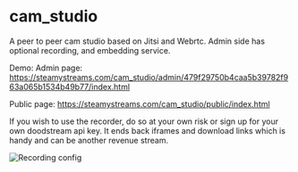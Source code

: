 # cam_studio
A peer to peer cam studio based on Jitsi and Webrtc. Admin side has optional recording, and embedding service.

Demo: 
Admin page: https://steamystreams.com/cam_studio/admin/479f29750b4caa5b39782f963a065b1534b49b77/index.html

Public page:
https://steamystreams.com/cam_studio/public/index.html

If you wish to use the recorder, do so at your own risk or sign up for your own doodstream api key. It ends back iframes and download links which is handy and can be another revenue stream.


![Recording config](https://user-images.githubusercontent.com/84981758/174206809-9e98c42b-4602-4476-8f9b-db086fd5df2c.png)
